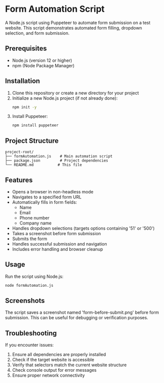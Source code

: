 # Form Automation Script

A Node.js script using Puppeteer to automate form submission on a test website. This script demonstrates automated form filling, dropdown selection, and form submission.

## Prerequisites

- Node.js (version 12 or higher)
- npm (Node Package Manager)

## Installation

1. Clone this repository or create a new directory for your project
2. Initialize a new Node.js project (if not already done):
   ```bash
   npm init -y
   ```
3. Install Puppeteer:
   ```bash
   npm install puppeteer
   ```

## Project Structure

```
project-root/
├── formAutomation.js    # Main automation script
├── package.json         # Project dependencies
└── README.md           # This file
```

## Features

- Opens a browser in non-headless mode
- Navigates to a specified form URL
- Automatically fills in form fields:
  - Name
  - Email
  - Phone number
  - Company name
- Handles dropdown selections (targets options containing '51' or '500')
- Takes a screenshot before form submission
- Submits the form
- Handles successful submission and navigation
- Includes error handling and browser cleanup


## Usage

Run the script using Node.js:

```bash
node formAutomation.js
```
## Screenshots

The script saves a screenshot named 'form-before-submit.png' before form submission. This can be useful for debugging or verification purposes.

## Troubleshooting

If you encounter issues:
1. Ensure all dependencies are properly installed
2. Check if the target website is accessible
3. Verify that selectors match the current website structure
4. Check console output for error messages
5. Ensure proper network connectivity

